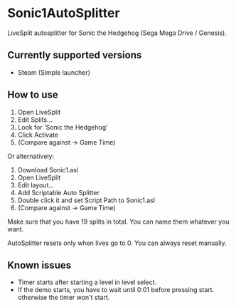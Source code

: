 # Sonic1AutoSplitter

LiveSplit autosplitter for Sonic the Hedgehog (Sega Mega Drive / Genesis).





## Currently supported versions
- Steam (Simple launcher)

## How to use

1. Open LiveSplit
2. Edit Splits...
3. Look for 'Sonic the Hedgehog'
4. Click Activate
5. (Compare against -> Game Time)

Or alternatively:

1. Download Sonic1.asl
2. Open LiveSplit
3. Edit layout...
4. Add Scriptable Auto Splitter
5. Double click it and set Script Path to Sonic1.asl
6. (Compare against -> Game Time)

Make sure that you have 19 splits in total. You can name them whatever you want.

AutoSplitter resets only when lives go to 0. You can always reset manually.

## Known issues

- Timer starts after starting a level in level select.
- If the demo starts, you have to wait until 0:01 before pressing start. otherwise the timer won't start.
